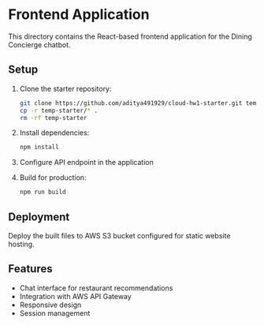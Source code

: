 # Frontend Application

This directory contains the React-based frontend application for the Dining Concierge chatbot.

## Setup

1. Clone the starter repository:
   ```bash
   git clone https://github.com/aditya491929/cloud-hw1-starter.git temp-starter
   cp -r temp-starter/* .
   rm -rf temp-starter
   ```

2. Install dependencies:
   ```bash
   npm install
   ```

3. Configure API endpoint in the application

4. Build for production:
   ```bash
   npm run build
   ```

## Deployment

Deploy the built files to AWS S3 bucket configured for static website hosting.

## Features

- Chat interface for restaurant recommendations
- Integration with AWS API Gateway
- Responsive design
- Session management
